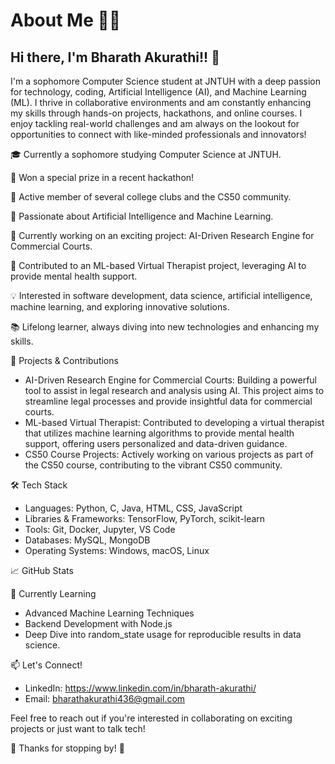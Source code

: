 # About Me 👨‍💻 

Hi there, I'm Bharath Akurathi!! 👋
-----------------------------------------------------------------------------
I'm a sophomore Computer Science student at JNTUH with a deep passion for technology, coding, Artificial Intelligence (AI), and Machine Learning (ML). I thrive in collaborative environments and am constantly enhancing my skills through hands-on projects, hackathons, and online courses. I enjoy tackling real-world challenges and am always on the lookout for opportunities to connect with like-minded professionals and innovators!

🎓 Currently a sophomore studying Computer Science at JNTUH.

🌟 Won a special prize in a recent hackathon!

👥 Active member of several college clubs and the CS50 community.

🤖 Passionate about Artificial Intelligence and Machine Learning.

🔭 Currently working on an exciting project: AI-Driven Research Engine for Commercial Courts.

🧠 Contributed to an ML-based Virtual Therapist project, leveraging AI to provide mental health support.

💡 Interested in software development, data science, artificial intelligence, machine learning, and exploring innovative solutions.

📚 Lifelong learner, always diving into new technologies and enhancing my skills.


💼 Projects & Contributions
- AI-Driven Research Engine for Commercial Courts: Building a powerful tool to assist in legal research and analysis using AI. This project aims to streamline legal processes and provide insightful data for commercial courts.
- ML-based Virtual Therapist: Contributed to developing a virtual therapist that utilizes machine learning algorithms to provide mental health support, offering users personalized and data-driven guidance.
- CS50 Course Projects: Actively working on various projects as part of the CS50 course, contributing to the vibrant CS50 community.


🛠️ Tech Stack
- Languages: Python, C, Java, HTML, CSS, JavaScript
- Libraries & Frameworks: TensorFlow, PyTorch, scikit-learn
- Tools: Git, Docker, Jupyter, VS Code
- Databases: MySQL, MongoDB
- Operating Systems: Windows, macOS, Linux


📈 GitHub Stats

🌱 Currently Learning
- Advanced Machine Learning Techniques
- Backend Development with Node.js
- Deep Dive into random_state usage for reproducible results in data science.

📫 Let's Connect!
- LinkedIn: https://www.linkedin.com/in/bharath-akurathi/ 
- Email: bharathakurathi436@gmail.com 

Feel free to reach out if you're interested in collaborating on exciting projects or just want to talk tech!

👋 Thanks for stopping by! 👋
